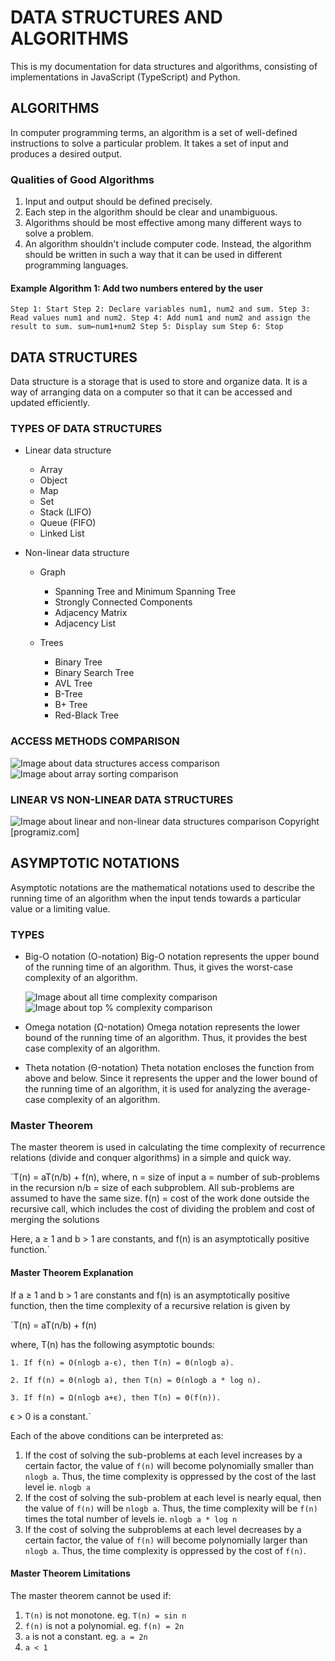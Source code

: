 # DATA STRUCTURES AND ALGORITHMS

This is my documentation for data structures and algorithms, consisting of implementations in JavaScript (TypeScript) and Python.

## ALGORITHMS

In computer programming terms, an algorithm is a set of well-defined instructions to solve a particular problem. It takes a set of input and produces a desired output.

### Qualities of Good Algorithms

1. Input and output should be defined precisely.
2. Each step in the algorithm should be clear and unambiguous.
3. Algorithms should be most effective among many different ways to solve a problem.
4. An algorithm shouldn't include computer code. Instead, the algorithm should be written in such a way that it can be used in different programming languages.

#### Example Algorithm 1: Add two numbers entered by the user

`Step 1: Start
Step 2: Declare variables num1, num2 and sum.
Step 3: Read values num1 and num2.
Step 4: Add num1 and num2 and assign the result to sum.
        sum←num1+num2
Step 5: Display sum
Step 6: Stop`

## DATA STRUCTURES

Data structure is a storage that is used to store and organize data. It is a way of arranging data on a computer so that it can be accessed and updated efficiently.

### TYPES OF DATA STRUCTURES

- Linear data structure

  - Array
  - Object
  - Map
  - Set
  - Stack (LIFO)
  - Queue (FIFO)
  - Linked List

- Non-linear data structure

  - Graph
    - Spanning Tree and Minimum Spanning Tree
    - Strongly Connected Components
    - Adjacency Matrix
    - Adjacency List

  - Trees
    - Binary Tree
    - Binary Search Tree
    - AVL Tree
    - B-Tree
    - B+ Tree
    - Red-Black Tree

### ACCESS METHODS COMPARISON

![Image about data structures access comparison](./documentation/data-structures-access-methods.png)
![Image about array sorting comparison](./documentation/array-sorting-complexity.png)

### LINEAR VS NON-LINEAR DATA STRUCTURES

![Image about linear and non-linear data structures comparison](./documentation/linear-vs-non-linear-DS.png)
Copyright [programiz.com]

## ASYMPTOTIC NOTATIONS

Asymptotic notations are the mathematical notations used to describe the running time of an algorithm when the input tends towards a particular value or a limiting value.

### TYPES

- Big-O notation (O-notation)
    Big-O notation represents the upper bound of the running time of an algorithm. Thus, it gives the worst-case complexity of an algorithm.

    ![Image about all time complexity comparison](./documentation/time-complexity-all.png)
    ![Image about top % complexity comparison](./documentation/time-complexity-top-5.png)

- Omega notation (Ω-notation)
    Omega notation represents the lower bound of the running time of an algorithm. Thus, it provides the best case complexity of an algorithm.

- Theta notation (Θ-notation)
    Theta notation encloses the function from above and below. Since it represents the upper and the lower bound of the running time of an algorithm, it is used for analyzing the average-case complexity of an algorithm.

### Master Theorem

The master theorem is used in calculating the time complexity of recurrence relations (divide and conquer algorithms) in a simple and quick way.

`T(n) = aT(n/b) + f(n),
where,
n = size of input
a = number of sub-problems in the recursion
n/b = size of each subproblem. All sub-problems are assumed
     to have the same size.
f(n) = cost of the work done outside the recursive call,
      which includes the cost of dividing the problem and
      cost of merging the solutions

Here, a ≥ 1 and b > 1 are constants, and f(n) is an asymptotically positive function.`

#### Master Theorem Explanation

If a ≥ 1 and b > 1 are constants and f(n) is an asymptotically positive function, then the time complexity of a recursive relation is given by

`T(n) = aT(n/b) + f(n)

where, T(n) has the following asymptotic bounds:

    1. If f(n) = O(nlogb a-ϵ), then T(n) = Θ(nlogb a).

    2. If f(n) = Θ(nlogb a), then T(n) = Θ(nlogb a * log n).

    3. If f(n) = Ω(nlogb a+ϵ), then T(n) = Θ(f(n)).

ϵ > 0 is a constant.`

Each of the above conditions can be interpreted as:

1. If the cost of solving the sub-problems at each level increases by a certain factor, the value of `f(n)` will become polynomially smaller than `nlogb a`. Thus, the time complexity is oppressed by the cost of the last level ie. `nlogb a`
2. If the cost of solving the sub-problem at each level is nearly equal, then the value of `f(n)` will be `nlogb a`. Thus, the time complexity will be `f(n)` times the total number of levels ie. `nlogb a * log n`
3. If the cost of solving the subproblems at each level decreases by a certain factor, the value of `f(n)` will become polynomially larger than `nlogb a`. Thus, the time complexity is oppressed by the cost of `f(n)`.

#### Master Theorem Limitations

The master theorem cannot be used if:

1. `T(n)` is not monotone. eg. `T(n) = sin n`
2. `f(n)` is not a polynomial. eg. `f(n) = 2n`
3. `a` is not a constant. eg. `a = 2n`
4. `a < 1`

